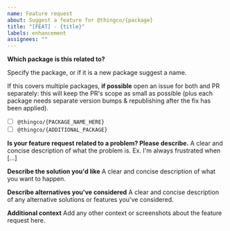 ```yaml
---
name: Feature request
about: Suggest a feature for @thingco/{package}
title: "[FEAT] - {title}"
labels: enhancement
assignees: ""
---
```


**Which package is this related to?**

Specify the package, or if it is a new package suggest a name.

If this covers multiple packages, **if possible** open an issue for both and PR separately: this will keep the PR's scope as small as possible (plus each package needs separate version bumps & republishing after the fix has been applied).

- [ ] `@thingco/{PACKAGE_NAME_HERE}`
- [ ] `@thingco/{ADDITIONAL_PACKAGE}`

**Is your feature request related to a problem? Please describe.**
A clear and concise description of what the problem is. Ex. I'm always frustrated when [...]

**Describe the solution you'd like**
A clear and concise description of what you want to happen.

**Describe alternatives you've considered**
A clear and concise description of any alternative solutions or features you've considered.

**Additional context**
Add any other context or screenshots about the feature request here.
